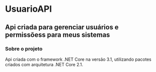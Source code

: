 # UsuarioAPI
## Api criada para gerenciar usuários e permissõess para meus sistemas

### Sobre o projeto
Api criada com o framework .NET Core na versão 3.1, utilizando pacotes criados com arquitetura .NET Core 2.1. 